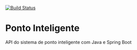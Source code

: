 [![Build Status](https://travis-ci.org/macrusal/ponto-inteligente-api.svg?branch=master)](https://travis-ci.org/macrusal/ponto-inteligente-api)
# Ponto Inteligente
API do sistema de ponto inteligente com Java e Spring Boot

